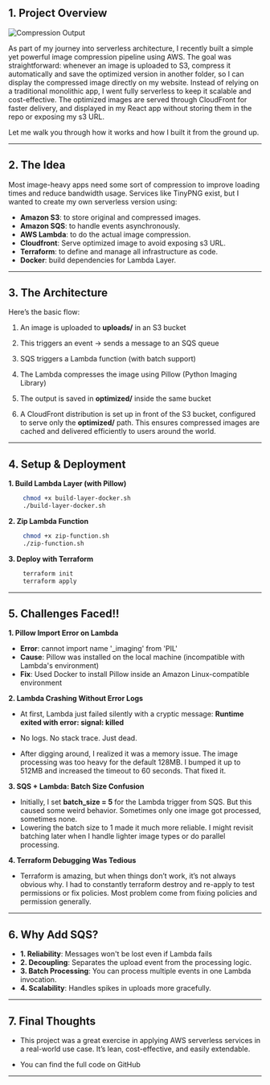 

## 1. Project Overview

![Compression Output](https://d3vc6iedgmxs4m.cloudfront.net/lambda-gig1.png)

As part of my journey into serverless architecture, I recently built a simple yet powerful image compression pipeline using AWS. The goal was straightforward: whenever an image is uploaded to S3, compress it automatically and save the optimized version in another folder, so I can display the compressed image directly on my website. Instead of relying on a traditional monolithic app, I went fully serverless to keep it scalable and cost-effective. The optimized images are served through CloudFront for faster delivery, and displayed in my React app without storing them in the repo or exposing my s3 URL.

Let me walk you through how it works and how I built it from the ground up.

---

## 2. The Idea

Most image-heavy apps need some sort of compression to improve loading times and reduce bandwidth usage. Services like TinyPNG exist, but I wanted to create my own serverless version using:

- **Amazon S3**: to store original and compressed images.
- **Amazon SQS**: to handle events asynchronously.
- **AWS Lambda**: to do the actual image compression.
- **Cloudfront**: Serve optimized image to avoid exposing s3 URL.
- **Terraform**: to define and manage all infrastructure as code.
- **Docker**: build dependencies for Lambda Layer.

---

## 3. The Architecture

Here’s the basic flow:

1. An image is uploaded to **uploads/** in an S3 bucket 

2. This triggers an event → sends a message to an SQS queue 

3. SQS triggers a Lambda function (with batch support)  

4. The Lambda compresses the image using Pillow (Python Imaging Library) 

5. The output is saved in **optimized/** inside the same bucket

6. A CloudFront distribution is set up in front of the S3 bucket, configured to serve only the **optimized/** path. This ensures compressed images are cached and delivered efficiently to users around the world.

---

## 4. Setup & Deployment

**1. Build Lambda Layer (with Pillow)**

```bash
    chmod +x build-layer-docker.sh
    ./build-layer-docker.sh
```
**2. Zip Lambda Function**

```bash
    chmod +x zip-function.sh
    ./zip-function.sh
```
**3. Deploy with Terraform**

```bash
    terraform init
    terraform apply
```

---

## 5. Challenges Faced!!

**1. Pillow Import Error on Lambda**
- **Error**: cannot import name '_imaging' from 'PIL'
- **Cause**: Pillow was installed on the local machine (incompatible with Lambda's environment)
- **Fix**: Used Docker to install Pillow inside an Amazon Linux-compatible environment

**2. Lambda Crashing Without Error Logs**
- At first, Lambda just failed silently with a cryptic message:
**Runtime exited with error: signal: killed**

- No logs. No stack trace. Just dead.

- After digging around, I realized it was a memory issue. The image processing was too heavy for the default 128MB. I bumped it up to 512MB and increased the timeout to 60 seconds. That fixed it.

**3. SQS + Lambda: Batch Size Confusion**
- Initially, I set **batch_size = 5** for the Lambda trigger from SQS. But this caused some weird behavior. Sometimes only one image got processed, sometimes none.
- Lowering the batch size to 1 made it much more reliable. I might revisit batching later when I handle lighter image types or do parallel processing.

**4. Terraform Debugging Was Tedious**
- Terraform is amazing, but when things don’t work, it’s not always obvious why. I had to constantly terraform destroy and re-apply to test permissions or fix policies. Most problem come from fixing policies and permission generally.

---

## 6. Why Add SQS?

- **1. Reliability**: Messages won't be lost even if Lambda fails
- **2. Decoupling**: Separates the upload event from the processing logic.
- **3. Batch Processing**: You can process multiple events in one Lambda invocation.
- **4. Scalability**: Handles spikes in uploads more gracefully.

---

## 7. Final Thoughts

- This project was a great exercise in applying AWS serverless services in a real-world use case. It’s lean, cost-effective, and easily extendable.

- You can find the full code on GitHub 

---

